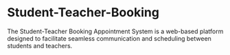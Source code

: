 # Student-Teacher-Booking
The Student-Teacher Booking Appointment System is a web-based platform designed to facilitate seamless communication and scheduling between students and teachers.
